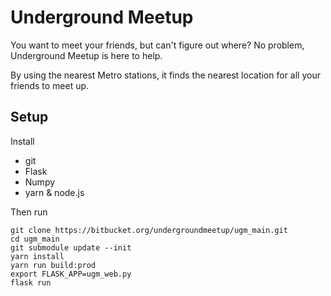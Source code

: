 # Underground Meetup

You want to meet your friends, but can't figure out where?
No problem, Underground Meetup is here to help.

By using the nearest Metro stations, it finds the nearest
location for all your friends to meet up.

## Setup

Install

* git
* Flask
* Numpy
* yarn & node.js

Then run

```shell
git clone https://bitbucket.org/undergroundmeetup/ugm_main.git
cd ugm_main
git submodule update --init
yarn install
yarn run build:prod
export FLASK_APP=ugm_web.py
flask run
```
